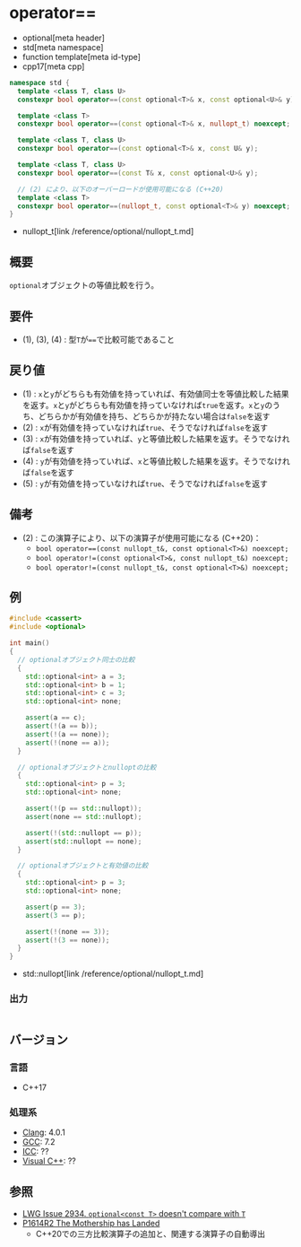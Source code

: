 # operator==
* optional[meta header]
* std[meta namespace]
* function template[meta id-type]
* cpp17[meta cpp]

```cpp
namespace std {
  template <class T, class U>
  constexpr bool operator==(const optional<T>& x, const optional<U>& y); // (1) C++17

  template <class T>
  constexpr bool operator==(const optional<T>& x, nullopt_t) noexcept;   // (2) C++17

  template <class T, class U>
  constexpr bool operator==(const optional<T>& x, const U& y);           // (3) C++17

  template <class T, class U>
  constexpr bool operator==(const T& x, const optional<U>& y);           // (4) C++17

  // (2) により、以下のオーバーロードが使用可能になる (C++20)
  template <class T>
  constexpr bool operator==(nullopt_t, const optional<T>& y) noexcept;   // (5) C++17
}
```
* nullopt_t[link /reference/optional/nullopt_t.md]

## 概要
`optional`オブジェクトの等値比較を行う。


## 要件
- (1), (3), (4) : 型`T`が`==`で比較可能であること


## 戻り値
- (1) : `x`と`y`がどちらも有効値を持っていれば、有効値同士を等値比較した結果を返す。`x`と`y`がどちらも有効値を持っていなければ`true`を返す。`x`と`y`のうち、どちらかが有効値を持ち、どちらかが持たない場合は`false`を返す
- (2) : `x`が有効値を持っていなければ`true`、そうでなければ`false`を返す
- (3) : `x`が有効値を持っていれば、`y`と等値比較した結果を返す。そうでなければ`false`を返す
- (4) : `y`が有効値を持っていれば、`x`と等値比較した結果を返す。そうでなければ`false`を返す
- (5) : `y`が有効値を持っていなければ`true`、そうでなければ`false`を返す


## 備考
- (2) : この演算子により、以下の演算子が使用可能になる (C++20)：
    - `bool operator==(const nullopt_t&, const optional<T>&) noexcept;`
    - `bool operator!=(const optional<T>&, const nullopt_t&) noexcept;`
    - `bool operator!=(const nullopt_t&, const optional<T>&) noexcept;`


## 例
```cpp example
#include <cassert>
#include <optional>

int main()
{
  // optionalオブジェクト同士の比較
  {
    std::optional<int> a = 3;
    std::optional<int> b = 1;
    std::optional<int> c = 3;
    std::optional<int> none;

    assert(a == c);
    assert(!(a == b));
    assert(!(a == none));
    assert(!(none == a));
  }

  // optionalオブジェクトとnulloptの比較
  {
    std::optional<int> p = 3;
    std::optional<int> none;

    assert(!(p == std::nullopt));
    assert(none == std::nullopt);

    assert(!(std::nullopt == p));
    assert(std::nullopt == none);
  }

  // optionalオブジェクトと有効値の比較
  {
    std::optional<int> p = 3;
    std::optional<int> none;

    assert(p == 3);
    assert(3 == p);

    assert(!(none == 3));
    assert(!(3 == none));
  }
}
```
* std::nullopt[link /reference/optional/nullopt_t.md]

### 出力
```
```

## バージョン
### 言語
- C++17

### 処理系
- [Clang](/implementation.md#clang): 4.0.1
- [GCC](/implementation.md#gcc): 7.2
- [ICC](/implementation.md#icc): ??
- [Visual C++](/implementation.md#visual_cpp): ??


## 参照
- [LWG Issue 2934. `optional<const T>` doesn't compare with `T`](https://wg21.cmeerw.net/lwg/issue2934)
- [P1614R2 The Mothership has Landed](https://www.open-std.org/jtc1/sc22/wg21/docs/papers/2019/p1614r2.html)
    - C++20での三方比較演算子の追加と、関連する演算子の自動導出

